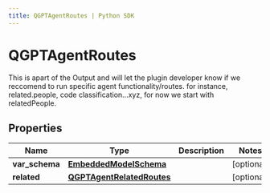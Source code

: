 ```yaml
---
title: QGPTAgentRoutes | Python SDK
---
```


# QGPTAgentRoutes

This is apart of the Output and will let the plugin developer know if we reccomend to run specific agent functionality/routes. for instance, related.people, code classification...xyz, for now we start with relatedPeople.

## Properties

Name | Type | Description | Notes
------------ | ------------- | ------------- | -------------
**var_schema** | [**EmbeddedModelSchema**](EmbeddedModelSchema) |  | [optional] 
**related** | [**QGPTAgentRelatedRoutes**](QGPTAgentRelatedRoutes) |  | [optional] 


